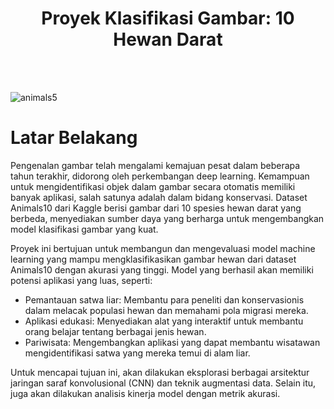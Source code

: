 <h1 style="text-align: center;">Proyek Klasifikasi Gambar: 10 Hewan Darat</h1>
<br><br>

![animals5](https://github.com/user-attachments/assets/0ec3b309-6491-4f70-8eb0-99a763a76a0e)

# **Latar Belakang**

Pengenalan gambar telah mengalami kemajuan pesat dalam beberapa tahun terakhir, didorong oleh perkembangan deep learning. Kemampuan untuk mengidentifikasi objek dalam gambar secara otomatis memiliki banyak aplikasi, salah satunya adalah dalam bidang konservasi. Dataset Animals10 dari Kaggle berisi gambar dari 10 spesies hewan darat yang berbeda, menyediakan sumber daya yang berharga untuk mengembangkan model klasifikasi gambar yang kuat.

Proyek ini bertujuan untuk membangun dan mengevaluasi model machine learning yang mampu mengklasifikasikan gambar hewan dari dataset Animals10 dengan akurasi yang tinggi. Model yang berhasil akan memiliki potensi aplikasi yang luas, seperti:
- Pemantauan satwa liar: Membantu para peneliti dan konservasionis dalam melacak populasi hewan dan memahami pola migrasi mereka.
- Aplikasi edukasi: Menyediakan alat yang interaktif untuk membantu orang belajar tentang berbagai jenis hewan.
- Pariwisata: Mengembangkan aplikasi yang dapat membantu wisatawan mengidentifikasi satwa yang mereka temui di alam liar.
  
Untuk mencapai tujuan ini, akan dilakukan eksplorasi berbagai arsitektur jaringan saraf konvolusional (CNN) dan teknik augmentasi data. Selain itu, juga akan dilakukan analisis kinerja model dengan metrik akurasi.
